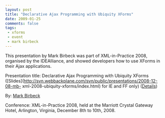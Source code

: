 ```yaml
---
layout: post
title: "Declarative Ajax Programming with Ubiquity XForms"
date: 2009-01-25
comments: false
tags:
 - xforms
 - event
 - mark birbeck
---
```

This presentation by Mark Birbeck was part of XML-in-Practice 2008, organised
by the IDEAlliance, and showed developers how to use XForms in their Ajax
applications.

  
Presentation title: Declarative Ajax Programming with Ubiquity XForms
([Slides](http://svn.webbackplane.com/svn/public/presentations/2008-12-08-mb-
xml-2008-ubiquity-xforms/index.html) for IE and FF only)
([Details](http://www.idealliance.org/xml2008/schedule-details.asp#at2))

<!-- more -->

  
By: [Mark Birbeck](/mark-birbeck)

  
Conference: XML-in-Practice 2008, held at the Marriott Crystal Gateway Hotel,
Arlington, Virginia, December 8th to 10th, 2008.

